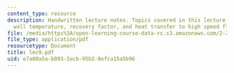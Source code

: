 ```yaml
---
content_type: resource
description: Handwritten lecture notes. Topics covered in this lecture include adiabatic
  wall temperature, recovery factor, and heat transfer to high speed flow.
file: /media/https%3A/open-learning-course-data-rc.s3.amazonaws.com/2-26-compressible-fluid-dynamics-spring-2004/e7a00a5ab0933acb95b28efca15a5b96_lec9.pdf
file_type: application/pdf
resourcetype: Document
title: lec9.pdf
uid: e7a00a5a-b093-3acb-95b2-8efca15a5b96
---
```

